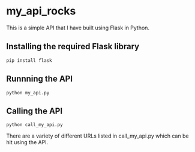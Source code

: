 <h1>my_api_rocks</h1>

This is a simple API that I have built using Flask in Python.

<h2>Installing the required Flask library</h2>

```
pip install flask
```

<h2>Runnning the API</h2>

```
python my_api.py
```

<h2>Calling the API</h2>

```
python call_my_api.py
```

There are a variety of different URLs listed in call_my_api.py which can be hit using the API.

